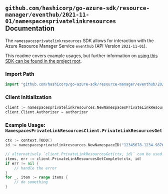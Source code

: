 
## `github.com/hashicorp/go-azure-sdk/resource-manager/eventhub/2021-11-01/namespacesprivatelinkresources` Documentation

The `namespacesprivatelinkresources` SDK allows for interaction with the Azure Resource Manager Service `eventhub` (API Version `2021-11-01`).

This readme covers example usages, but further information on [using this SDK can be found in the project root](https://github.com/hashicorp/go-azure-sdk/tree/main/docs).

### Import Path

```go
import "github.com/hashicorp/go-azure-sdk/resource-manager/eventhub/2021-11-01/namespacesprivatelinkresources"
```


### Client Initialization

```go
client := namespacesprivatelinkresources.NewNamespacesPrivateLinkResourcesClientWithBaseURI("https://management.azure.com")
client.Client.Authorizer = authorizer
```


### Example Usage: `NamespacesPrivateLinkResourcesClient.PrivateLinkResourcesGet`

```go
ctx := context.TODO()
id := namespacesprivatelinkresources.NewNamespaceID("12345678-1234-9876-4563-123456789012", "example-resource-group", "namespaceValue")

// alternatively `client.PrivateLinkResourcesGet(ctx, id)` can be used to do batched pagination
items, err := client.PrivateLinkResourcesGetComplete(ctx, id)
if err != nil {
	// handle the error
}
for _, item := range items {
	// do something
}
```

